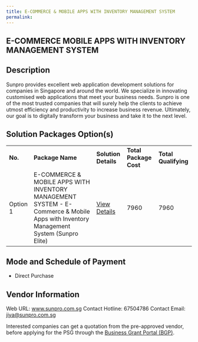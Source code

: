 ```yaml
---
title: E-COMMERCE & MOBILE APPS WITH INVENTORY MANAGEMENT SYSTEM
permalink: 
---
```


## E-COMMERCE MOBILE APPS WITH INVENTORY MANAGEMENT SYSTEM

## Description

Sunpro provides excellent web application development solutions for companies in Singapore and around the world. We specialize in innovating customised web applications that meet your business needs. Sunpro is one of the most trusted companies that will surely help the clients to achieve utmost efficiency and productivity to increase business revenue. Ultimately, our goal is to digitally transform your business and take it to the next level.

## Solution Packages Option(s)

<table>
<tr>
<td><b>No.</b></td>
<td><b>Package Name</b></td>
<td><b>Solution Details</b></td>
<td><b>Total Package Cost</b></td>
<td><b>Total Qualifying</b></td>
</tr>
<tr>
<td>Option 1</td>
<td>E-COMMERCE & MOBILE APPS WITH INVENTORY MANAGEMENT SYSTEM - E-Commerce & Mobile Apps with Inventory Management System (Sunpro Elite)</td>
<td><a href='https://www.gobusiness.gov.sg/images/psg/SUNPRO_INNO_20210006_Desensitised_Annex_3_Part_12.pdf'>View Details</a></td>
<td>7960</td>
<td>7960</td>
</tr>
</table>

## Mode and Schedule of Payment

 - Direct Purchase

## Vendor Information

 Web URL: www.sunpro.com.sg 
Contact Hotline: 67504786 
Contact Email: jiya@sunpro.com.sg 


Interested companies can get a quotation from the pre-approved vendor, before applying for the PSG through the <a href='https://www.businessgrants.gov.sg/'>Business Grant Portal (BGP)</a>.

